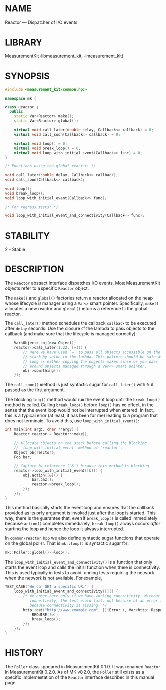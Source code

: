 # NAME
Reactor &mdash; Dispatcher of I/O events

# LIBRARY
MeasurementKit (libmeasurement_kit, -lmeasurement_kit).

# SYNOPSIS
```C++
#include <measurement_kit/common.hpp>

namespace mk {

class Reactor {
  public:
    static Var<Reactor> make();
    static Var<Reactor> global();

    virtual void call_later(double delay, Callback<> callback) = 0;
    virtual void call_soon(Callback<> callback) = 0;

    virtual void loop() = 0;
    virtual void break_loop() = 0;
    virtual void loop_with_initial_event(Callback<> func) = 0;
}

/* Functions using the global reactor: */

void call_later(double delay, Callback<> callback);
void call_soon(Callback<> callback);

void loop();
void break_loop();
void loop_with_initial_event(Callback<> func);

/* For regress tests: */

void loop_with_initial_event_and_connectivity(Callback<> func);
```

# STABILITY

2 - Stable

# DESCRIPTION

The `Reactor` abstract interface dispatches I/O events. Most MeasurementKit
objects refer to a specific `Reactor` object.

The `make()` and `global()` factories return a reactor allocated on the heap whose
lifecycle is manager using a `Var<>` smart pointer. Specifically, `make()` allocates
a new reactor and `global()` returns a reference to the global reactor.

The `call_later()` method schedules the callback `callback` to be executed
after `delay` seconds. Use the closure of the lambda to pass objects to the
callback (and make sure that the lifecycle is managed correctly):

```C++
    Var<Object> obj(new Object);
    reactor->call_later(1.22, [=]() {
        // Here we have used `=` to pass all objects accessible on the
        // stack by value to the lambda. This pattern should be safe as
        // long as either copying the objects makes sense or you pass
        // around objects managed through a Var<> smart pointer.
        obj->something();
    });
```

The `call_soon()` method is just syntactic sugar for `call_later()` with
`0.0` passed as the first argument.

The blocking `loop()` method would run the event loop until the `break_loop()`
method is called. Calling `break_loop()` before `loop()` has no effect, in
the sense that the event loop would not be interrupted when entered. In fact,
this is a typical error (at least, it has been for me) leading to a program
that does not terminate. To avoid this, use `loop_with_initial_event()`:

```C++
int main(int argc, char **argv) {
    Reactor reactor = Reactor::make();

    // Allocate objects on the stack before calling the blocking
    // `loop_with_initial_event` method of `reactor`.
    Object ob{reactor};
    Foo bar;

    // Capture by reference (`&`) because this method is blocking
    reactor->loop_with_initial_event([&]() {
        obj.action([&]() {
            bar.baz();
            reactor->break_loop();
        });
    });
}
```

This method basically starts the event loop and ensures that the callback
provided as its only argument is invoked just after the loop is started. This
way, there is the guarantee that, even if `break_loop()` is called
immediately because `action()` completes immediately, `break_loop()`
always occurs *after* starting the loop and hence the loop is always interrupted.

In `common/reactor.hpp` we also define syntactic sugar functions that operate
on the global poller. That is `mk::loop()` is syntactic sugar for:

```C++
mk::Poller::global()->loop();
```

The `loop_with_initial_event_and_connectivity()` is a function that only starts the
event loop and calls the initial function when there is connectivity. This is used
typically in tests to avoid running tests requiring the network when the network is
not available. For example,

```C++
TEST_CASE("We can GET a specific URL") {
    loop_with_initial_event_and_connectivity([]() {
        /* We enter here only if we have working connectivity. Without this check for
           connectivity, the test would fail, not because of an error in the code rather
           because connectivity is missing. */
        http::get("http://www.example.com", [](Error e, Var<http::Response>) {
            REQUIRE(!e);
            break_loop();
        });
    });
}
```

# HISTORY

The `Poller` class appeared in MeasurementKit 0.1.0. It was renamed `Reactor` in
MeasurementKit 0.2.0. As of MK v0.2.0, the `Poller` still exists as a specific
implementation of the `Reactor` interface described in this manual page.
